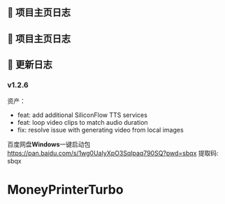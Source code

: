 ## 🔰 项目主页日志



## 🔰 项目主页日志



## 📅 更新日志
### v1.2.6
资产：
* feat: add additional SiliconFlow TTS services
* feat: loop video clips to match audio duration
* fix: resolve issue with generating video from local images

百度网盘**Windows**一键启动包
https://pan.baidu.com/s/1wg0UaIyXpO3SqIpaq790SQ?pwd=sbqx 提取码: sbqx

# MoneyPrinterTurbo